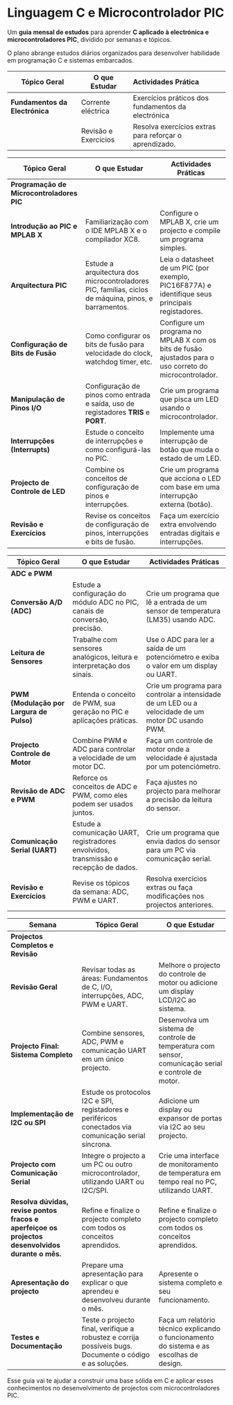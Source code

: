 # Linguagem C e Microcontrolador PIC



Um **guia mensal de estudos** para aprender **C aplicado à electrónica e microcontroladores PIC**, dividido por semanas e tópicos. 

O plano abrange estudos diários organizados para desenvolver habilidade em programação C e sistemas embarcados.

| Tópico Geral                   | O que Estudar        | Actividades Prática                                    |
| ------------------------------ | -------------------- |:------------------------------------------------------ |
| **Fundamentos da Electrónica** | Corrente eléctrica   | Exercícios práticos dos fundamentos da electrónica     |
|                                | Revisão e Exercícios | Resolva exercícios extras para reforçar o aprendizado. |

| Tópico Geral                              | O que Estudar                                                                                        | Actividades Práticas                                                                                    |
| ----------------------------------------- | ---------------------------------------------------------------------------------------------------- | ------------------------------------------------------------------------------------------------------- |
| **Programação de Microcontroladores PIC** |                                                                                                      |                                                                                                         |
| **Introdução ao PIC e MPLAB X**           | Familiarização com o IDE MPLAB X e o compilador XC8.                                                 | Configure o MPLAB X, crie um projecto e compile um programa simples.                                    |
| **Arquitectura PIC**                      | Estude a arquitectura dos microcontroladores PIC, famílias, ciclos de máquina, pinos, e barramentos. | Leia o datasheet de um PIC (por exemplo, PIC16F877A) e identifique seus principais registadores.        |
| **Configuração de Bits de Fusão**         | Como configurar os bits de fusão para velocidade do clock, watchdog timer, etc.                      | Configure um programa no MPLAB X com os bits de fusão ajustados para o uso correto do microcontrolador. |
| **Manipulação de Pinos I/O**              | Configuração de pinos como entrada e saída, uso de registadores **TRIS** e **PORT**.                 | Crie um programa que pisca um LED usando o microcontrolador.                                            |
| **Interrupções (Interrupts)**             | Estude o conceito de interrupções e como configurá-las no PIC.                                       | Implemente uma interrupção de botão que muda o estado de um LED.                                        |
| **Projecto de Controle de LED**           | Combine os conceitos de configuração de pinos e interrupções.                                        | Crie um programa que acciona o LED com base em uma interrupção externa (botão).                         |
| **Revisão e Exercícios**                  | Revise os conceitos de configuração de pinos, interrupções e bits de fusão.                          | Faça um exercício extra envolvendo entradas digitais e interrupções.                                    |

| Tópico Geral                             | O que Estudar                                                                         | Actividades Práticas                                                                               |
| ---------------------------------------- | ------------------------------------------------------------------------------------- | -------------------------------------------------------------------------------------------------- |
| **ADC e PWM**                            |                                                                                       |                                                                                                    |
| **Conversão A/D (ADC)**                  | Estude a configuração do módulo ADC no PIC, canais de conversão, precisão.            | Crie um programa que lê a entrada de um sensor de temperatura (LM35) usando ADC.                   |
| **Leitura de Sensores**                  | Trabalhe com sensores analógicos, leitura e interpretação dos sinais.                 | Use o ADC para ler a saída de um potenciómetro e exiba o valor em um display ou UART.              |
| **PWM (Modulação por Largura de Pulso)** | Entenda o conceito de PWM, sua geração no PIC e aplicações práticas.                  | Crie um programa para controlar a intensidade de um LED ou a velocidade de um motor DC usando PWM. |
| **Projecto Controle de Motor**           | Combine PWM e ADC para controlar a velocidade de um motor DC.                         | Faça um controle de motor onde a velocidade é ajustada por um potenciómetro.                       |
| **Revisão de ADC e PWM**                 | Reforce os conceitos de ADC e PWM, como eles podem ser usados juntos.                 | Faça ajustes no projecto para melhorar a precisão da leitura do sensor.                            |
| **Comunicação Serial (UART)**            | Estude a comunicação UART, registradores envolvidos, transmissão e recepção de dados. | Crie um programa que envia dados do sensor para um PC via comunicação serial.                      |
| **Revisão e Exercícios**                 | Revise os tópicos da semana: ADC, PWM e UART.                                         | Resolva exercícios extras ou faça modificações nos projectos anteriores.                           |

| Semana                                                                                           | Tópico Geral                                                                                             | O que Estudar                                                                                        |
| ------------------------------------------------------------------------------------------------ | -------------------------------------------------------------------------------------------------------- | ---------------------------------------------------------------------------------------------------- |
| **Projectos Completos e Revisão**                                                                |                                                                                                          |                                                                                                      |
| **Revisão Geral**                                                                                | Revisar todas as áreas: Fundamentos de C, I/O, interrupções, ADC, PWM e UART.                            | Melhore o projecto do controle de motor ou adicione um display LCD/I2C ao sistema.                   |
| **Projecto Final: Sistema Completo**                                                             | Combine sensores, ADC, PWM e comunicação UART em um único projecto.                                      | Desenvolva um sistema de controle de temperatura com sensor, comunicação serial e controle de motor. |
| **Implementação de I2C ou SPI**                                                                  | Estude os protocolos I2C e SPI, registadores e periféricos conectados via comunicação serial síncrona.   | Adicione um display ou expansor de portas via I2C ao seu projecto.                                   |
| **Projecto com Comunicação Serial**                                                              | Integre o projecto a um PC ou outro microcontrolador, utilizando UART ou I2C/SPI.                        | Crie uma interface de monitoramento de temperatura em tempo real no PC, utilizando UART.             |
| **Resolva dúvidas, revise pontos fracos e aperfeiçoe os projectos desenvolvidos durante o mês.** | Refine e finalize o projecto completo com todos os conceitos aprendidos.                                 | Refine e finalize o projecto completo com todos os conceitos aprendidos.                             |
| **Apresentação do projecto**                                                                     | Prepare uma apresentação para explicar o que aprendeu e desenvolveu durante o mês.                       | Apresente o sistema completo e seu funcionamento.                                                    |
| **Testes e Documentação**                                                                        | Teste o projecto final, verifique a robustez e corrija possíveis bugs. Documente o código e as soluções. | Faça um relatório técnico explicando o funcionamento do sistema e as escolhas de design.             |



Esse guia vai te ajudar a construir uma base sólida em C e aplicar esses conhecimentos no desenvolvimento de projectos com microcontroladores PIC.

